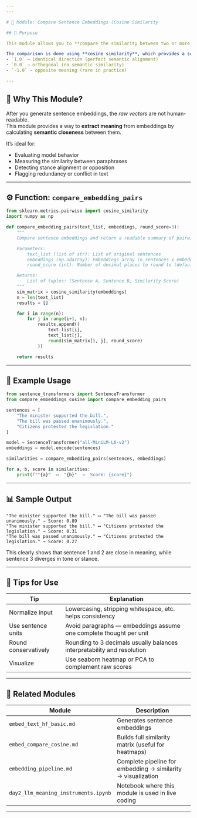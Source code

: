 ```yaml
---
---

# 📐 Module: Compare Sentence Embeddings (Cosine Similarity

## 📌 Purpose

This module allows you to **compare the similarity between two or more sentences**, once they’ve been transformed into embeddings using a model like `sentence-transformers`.

The comparison is done using **cosine similarity**, which provides a score between `-1` and `1`:
- `1.0` → identical direction (perfect semantic alignment)
- `0.0` → orthogonal (no semantic similarity)
- `-1.0` → opposite meaning (rare in practice)

---
```


## 🧠 Why This Module?

After you generate sentence embeddings, the *raw vectors* are not human-readable.  
This module provides a way to **extract meaning** from embeddings by calculating **semantic closeness** between them.

It’s ideal for:
- Evaluating model behavior
- Measuring the similarity between paraphrases
- Detecting stance alignment or opposition
- Flagging redundancy or conflict in text

---

## ⚙️ Function: `compare_embedding_pairs`

```python
from sklearn.metrics.pairwise import cosine_similarity
import numpy as np

def compare_embedding_pairs(text_list, embeddings, round_score=3):
    """
    Compare sentence embeddings and return a readable summary of pairwise cosine similarity.

    Parameters:
        text_list (list of str): List of original sentences
        embeddings (np.ndarray): Embeddings array (n_sentences x embedding_dim)
        round_score (int): Number of decimal places to round to (default: 3)

    Returns:
        List of tuples: (Sentence A, Sentence B, Similarity Score)
    """
    sim_matrix = cosine_similarity(embeddings)
    n = len(text_list)
    results = []

    for i in range(n):
        for j in range(i+1, n):
            results.append((
                text_list[i],
                text_list[j],
                round(sim_matrix[i, j], round_score)
            ))

    return results
```

---

## 🧪 Example Usage

```python
from sentence_transformers import SentenceTransformer
from compare_embeddings_cosine import compare_embedding_pairs

sentences = [
    "The minister supported the bill.",
    "The bill was passed unanimously.",
    "Citizens protested the legislation."
]

model = SentenceTransformer("all-MiniLM-L6-v2")
embeddings = model.encode(sentences)

similarities = compare_embedding_pairs(sentences, embeddings)

for a, b, score in similarities:
    print(f""{a}"  ⟷  "{b}"  →  Score: {score}")
```

---

## 📊 Sample Output

```
"The minister supported the bill." ⟷ "The bill was passed unanimously." → Score: 0.89
"The minister supported the bill." ⟷ "Citizens protested the legislation." → Score: 0.31
"The bill was passed unanimously." ⟷ "Citizens protested the legislation." → Score: 0.27
```

This clearly shows that sentence 1 and 2 are close in meaning, while sentence 3 diverges in tone or stance.

---

## 🧪 Tips for Use

| Tip | Explanation |
|-----|-------------|
| Normalize input | Lowercasing, stripping whitespace, etc. helps consistency |
| Use sentence units | Avoid paragraphs — embeddings assume one complete thought per unit |
| Round conservatively | Rounding to 3 decimals usually balances interpretability and resolution |
| Visualize | Use seaborn heatmap or PCA to complement raw scores |

---

## 🧱 Related Modules

| Module                         | Description                                                  |
|--------------------------------|--------------------------------------------------------------|
| `embed_text_hf_basic.md`       | Generates sentence embeddings                                |
| `embed_compare_cosine.md`      | Builds full similarity matrix (useful for heatmaps)          |
| `embedding_pipeline.md`        | Complete pipeline for embedding → similarity → visualization |
| `day2_llm_meaning_instruments.ipynb` | Notebook where this module is used in live coding           |

---
